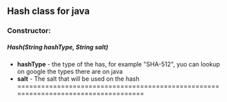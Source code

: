 ## Hash class for java
### Constructor:
##### Hash(String hashType, String salt)
- **hashType** - the type of the has, for example "SHA-512", yuo can lookup on google the types there are on java
- **salt** - The salt that will be used on the hash
===================================================================================


